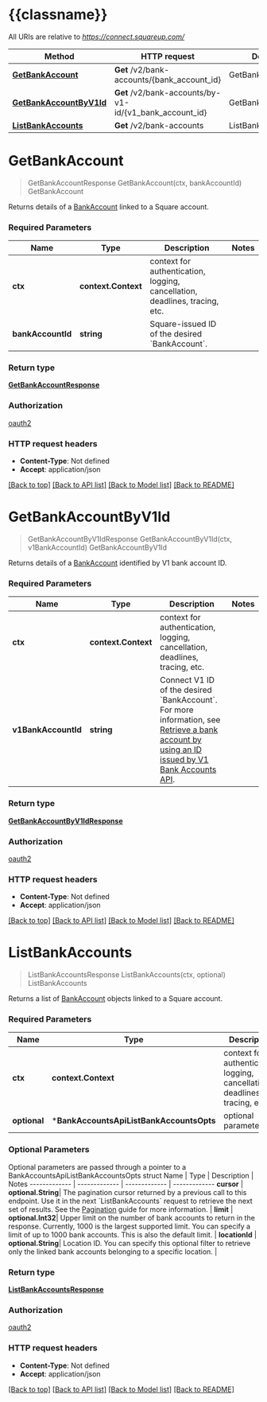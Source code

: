 # {{classname}}

All URIs are relative to *https://connect.squareup.com/*

Method | HTTP request | Description
------------- | ------------- | -------------
[**GetBankAccount**](BankAccountsApi.md#GetBankAccount) | **Get** /v2/bank-accounts/{bank_account_id} | GetBankAccount
[**GetBankAccountByV1Id**](BankAccountsApi.md#GetBankAccountByV1Id) | **Get** /v2/bank-accounts/by-v1-id/{v1_bank_account_id} | GetBankAccountByV1Id
[**ListBankAccounts**](BankAccountsApi.md#ListBankAccounts) | **Get** /v2/bank-accounts | ListBankAccounts

# **GetBankAccount**
> GetBankAccountResponse GetBankAccount(ctx, bankAccountId)
GetBankAccount

Returns details of a [BankAccount](https://developer.squareup.com/reference/square_2024-01-18/objects/BankAccount) linked to a Square account.

### Required Parameters

Name | Type | Description  | Notes
------------- | ------------- | ------------- | -------------
 **ctx** | **context.Context** | context for authentication, logging, cancellation, deadlines, tracing, etc.
  **bankAccountId** | **string**| Square-issued ID of the desired &#x60;BankAccount&#x60;. | 

### Return type

[**GetBankAccountResponse**](GetBankAccountResponse.md)

### Authorization

[oauth2](../README.md#oauth2)

### HTTP request headers

 - **Content-Type**: Not defined
 - **Accept**: application/json

[[Back to top]](#) [[Back to API list]](../README.md#documentation-for-api-endpoints) [[Back to Model list]](../README.md#documentation-for-models) [[Back to README]](../README.md)

# **GetBankAccountByV1Id**
> GetBankAccountByV1IdResponse GetBankAccountByV1Id(ctx, v1BankAccountId)
GetBankAccountByV1Id

Returns details of a [BankAccount](https://developer.squareup.com/reference/square_2024-01-18/objects/BankAccount) identified by V1 bank account ID.

### Required Parameters

Name | Type | Description  | Notes
------------- | ------------- | ------------- | -------------
 **ctx** | **context.Context** | context for authentication, logging, cancellation, deadlines, tracing, etc.
  **v1BankAccountId** | **string**| Connect V1 ID of the desired &#x60;BankAccount&#x60;. For more information, see  [Retrieve a bank account by using an ID issued by V1 Bank Accounts API](https://developer.squareup.com/docs/bank-accounts-api#retrieve-a-bank-account-by-using-an-id-issued-by-v1-bank-accounts-api). | 

### Return type

[**GetBankAccountByV1IdResponse**](GetBankAccountByV1IdResponse.md)

### Authorization

[oauth2](../README.md#oauth2)

### HTTP request headers

 - **Content-Type**: Not defined
 - **Accept**: application/json

[[Back to top]](#) [[Back to API list]](../README.md#documentation-for-api-endpoints) [[Back to Model list]](../README.md#documentation-for-models) [[Back to README]](../README.md)

# **ListBankAccounts**
> ListBankAccountsResponse ListBankAccounts(ctx, optional)
ListBankAccounts

Returns a list of [BankAccount](https://developer.squareup.com/reference/square_2024-01-18/objects/BankAccount) objects linked to a Square account.

### Required Parameters

Name | Type | Description  | Notes
------------- | ------------- | ------------- | -------------
 **ctx** | **context.Context** | context for authentication, logging, cancellation, deadlines, tracing, etc.
 **optional** | ***BankAccountsApiListBankAccountsOpts** | optional parameters | nil if no parameters

### Optional Parameters
Optional parameters are passed through a pointer to a BankAccountsApiListBankAccountsOpts struct
Name | Type | Description  | Notes
------------- | ------------- | ------------- | -------------
 **cursor** | **optional.String**| The pagination cursor returned by a previous call to this endpoint. Use it in the next &#x60;ListBankAccounts&#x60; request to retrieve the next set  of results.  See the [Pagination](https://developer.squareup.com/docs/working-with-apis/pagination) guide for more information. | 
 **limit** | **optional.Int32**| Upper limit on the number of bank accounts to return in the response.  Currently, 1000 is the largest supported limit. You can specify a limit  of up to 1000 bank accounts. This is also the default limit. | 
 **locationId** | **optional.String**| Location ID. You can specify this optional filter  to retrieve only the linked bank accounts belonging to a specific location. | 

### Return type

[**ListBankAccountsResponse**](ListBankAccountsResponse.md)

### Authorization

[oauth2](../README.md#oauth2)

### HTTP request headers

 - **Content-Type**: Not defined
 - **Accept**: application/json

[[Back to top]](#) [[Back to API list]](../README.md#documentation-for-api-endpoints) [[Back to Model list]](../README.md#documentation-for-models) [[Back to README]](../README.md)

